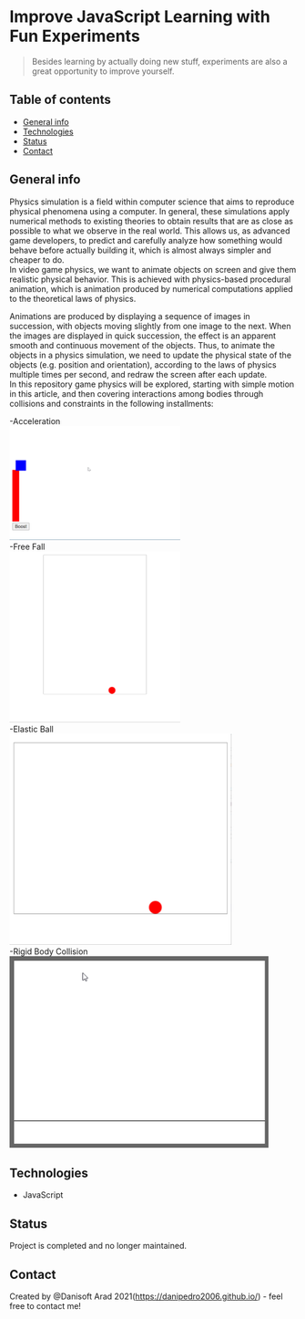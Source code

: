 # Improve JavaScript Learning with Fun Experiments
> Besides learning by actually doing new stuff, experiments are also a great opportunity to improve yourself.

## Table of contents
* [General info](#general-info)
* [Technologies](#technologies)
* [Status](#status)
* [Contact](#contact)

## General info
Physics simulation is a field within computer science that aims to reproduce physical phenomena using a computer. In general, these simulations apply numerical methods to existing theories to obtain results that are as close as possible to what we observe in the real world. This allows us, as advanced game developers, to predict and carefully analyze how something would behave before actually building it, which is almost always simpler and cheaper to do.  
In video game physics, we want to animate objects on screen and give them realistic physical behavior. This is achieved with physics-based procedural animation, which is animation produced by numerical computations applied to the theoretical laws of physics.

Animations are produced by displaying a sequence of images in succession, with objects moving slightly from one image to the next. When the images are displayed in quick succession, the effect is an apparent smooth and continuous movement of the objects. Thus, to animate the objects in a physics simulation, we need to update the physical state of the objects (e.g. position and orientation), according to the laws of physics multiple times per second, and redraw the screen after each update.  
In this repository game physics will be explored, starting with simple motion in this article, and then covering interactions among bodies through collisions and constraints in the following installments:

-Acceleration  
<img src=https://github.com/danipedro2006/JavaScript-Games-programming/blob/default/acceleration/cwHLrlmTMX.gif width="300" height="200">  
-Free Fall   
<img src=https://github.com/danipedro2006/JavaScript-Games-programming/blob/default/free%20fall/C4FI6JsD9y.gif width="300" height="300">  
-Elastic Ball   
<img src=https://github.com/danipedro2006/JavaScript-Games-programming/blob/default/elastic%20ball/njVDF8tM0j.gif width="390"  height="370">   
-Rigid Body Collision  
<img src=https://github.com/danipedro2006/JavaScript-Games-programming/blob/default/rigid-body-collisions/N2ZnbsyNBL.gif width="455"  height="336">   

## Technologies
* JavaScript

## Status
Project is completed and no longer maintained.

## Contact
Created by @Danisoft Arad 2021(https://danipedro2006.github.io/) - feel free to contact me!
